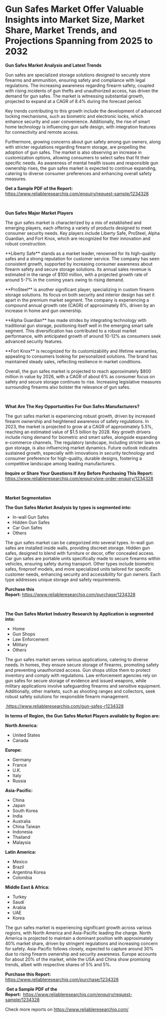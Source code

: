 <p><h1>Gun Safes Market Offer Valuable Insights into Market Size, Market Share, Market Trends, and Projections Spanning from 2025 to 2032</h1></p><p><strong>Gun Safes Market Analysis and Latest Trends</strong></p>
<p><p>Gun safes are specialized storage solutions designed to securely store firearms and ammunition, ensuring safety and compliance with legal regulations. The increasing awareness regarding firearm safety, coupled with rising incidents of gun thefts and unauthorized access, has driven the demand for gun safes. The market is witnessing substantial growth, projected to expand at a CAGR of 8.4% during the forecast period. </p><p>Key trends contributing to this growth include the development of advanced locking mechanisms, such as biometric and electronic locks, which enhance security and user convenience. Additionally, the rise of smart home technology is influencing gun safe design, with integration features for connectivity and remote access. </p><p>Furthermore, growing concerns about gun safety among gun owners, along with stricter regulations regarding firearm storage, are propelling the adoption of gun safes. The market is also observing an increase in customization options, allowing consumers to select safes that fit their specific needs. As awareness of mental health issues and responsible gun ownership rises, the gun safes market is expected to continue expanding, catering to diverse consumer preferences and enhancing overall safety measures.</p></p>
<p><strong>Get a Sample PDF of the Report:&nbsp;</strong> <a href="https://www.reliableresearchiq.com/enquiry/request-sample/1234328?utm_campaign=1082&utm_medium=2&utm_source=Github&utm_content=ia&utm_term=21022025&utm_id=gun-safes">https://www.reliableresearchiq.com/enquiry/request-sample/1234328</a></p>
<p>&nbsp;</p>
<p><strong>Gun Safes Major Market Players</strong></p>
<p><p>The gun safes market is characterized by a mix of established and emerging players, each offering a variety of products designed to meet consumer security needs. Key players include Liberty Safe, ProSteel, Alpha Guardian, and Fort Knox, which are recognized for their innovation and robust construction.</p><p>**Liberty Safe** stands as a market leader, renowned for its high-quality safes and a strong reputation for customer service. The company has seen consistent growth, supported by increasing consumer awareness about firearm safety and secure storage solutions. Its annual sales revenue is estimated in the range of $100 million, with a projected growth rate of around 5-7% in the coming years owing to rising demand.</p><p>**ProSteel** is another significant player, specializing in custom firearm storage solutions. Its focus on both security and interior design has set it apart in the premium market segment. The company is experiencing a compound annual growth rate (CAGR) of approximately 8%, driven by an increase in home and gun ownership.</p><p>**Alpha Guardian** has made strides by integrating technology with traditional gun storage, positioning itself well in the emerging smart safe segment. This diversification has contributed to a robust market performance, with anticipated growth of around 10-12% as consumers seek advanced security features.</p><p>**Fort Knox** is recognized for its customizability and lifetime warranties, appealing to consumers looking for personalized solutions. The brand has maintained steady sales, reflecting resilience in market conditions.</p><p>Overall, the gun safes market is projected to reach approximately $800 million in value by 2026, with a CAGR of about 6% as consumer focus on safety and secure storage continues to rise. Increasing legislative measures surrounding firearms also bolster the relevance of gun safes.</p></p>
<p>&nbsp;</p>
<p><strong>What Are The Key Opportunities For Gun Safes Manufacturers?</strong></p>
<p><p>The gun safes market is experiencing robust growth, driven by increased firearm ownership and heightened awareness of safety regulations. In 2023, the market is projected to grow at a CAGR of approximately 5.5%, reaching an estimated value of $1.5 billion by 2028. Key growth drivers include rising demand for biometric and smart safes, alongside expanding e-commerce channels. The regulatory landscape, including stricter laws on gun storage, is also influencing market dynamics. Future outlook indicates sustained growth, especially with innovations in security technology and consumer preference for high-quality, durable designs, fostering a competitive landscape among leading manufacturers.</p></p>
<p><strong>Inquire or Share Your Questions If Any Before Purchasing This Report:</strong> <a href="https://www.reliableresearchiq.com/enquiry/pre-order-enquiry/1234328?utm_campaign=1082&utm_medium=2&utm_source=Github&utm_content=ia&utm_term=21022025&utm_id=gun-safes">https://www.reliableresearchiq.com/enquiry/pre-order-enquiry/1234328</a></p>
<p>&nbsp;</p>
<p><strong>Market Segmentation</strong></p>
<p><strong>The Gun Safes Market Analysis by types is segmented into:</strong></p>
<p><ul><li>In-wall Gun Safes</li><li>Hidden Gun Safes</li><li>Car Gun Safes</li><li>Others</li></ul></p>
<p><p>The gun safes market can be categorized into several types. In-wall gun safes are installed inside walls, providing discreet storage. Hidden gun safes, designed to blend with furniture or decor, offer concealed access. Car gun safes are portable units specifically made to secure firearms within vehicles, ensuring safety during transport. Other types include biometric safes, fireproof models, and more specialized units tailored for specific customer needs, enhancing security and accessibility for gun owners. Each type addresses unique storage and safety requirements.</p></p>
<p><strong>Purchase this Report:&nbsp;</strong><a href="https://www.reliableresearchiq.com/purchase/1234328?utm_campaign=1082&utm_medium=2&utm_source=Github&utm_content=ia&utm_term=21022025&utm_id=gun-safes">https://www.reliableresearchiq.com/purchase/1234328</a></p>
<p>&nbsp;</p>
<p><strong>The Gun Safes Market Industry Research by Application is segmented into:</strong></p>
<p><ul><li>Home</li><li>Gun Shops</li><li>Law Enforcement</li><li>Military</li><li>Others</li></ul></p>
<p><p>The gun safes market serves various applications, catering to diverse needs. In homes, they ensure secure storage of firearms, promoting safety and preventing unauthorized access. Gun shops utilize them to protect inventory and comply with regulations. Law enforcement agencies rely on gun safes for secure storage of evidence and issued weapons, while military applications involve safeguarding firearms and sensitive equipment. Additionally, other markets, such as shooting ranges and collectors, seek robust safety solutions for responsible firearm management.</p></p>
<p><a href="https://www.reliableresearchiq.com/gun-safes-r1234328?utm_campaign=1082&utm_medium=2&utm_source=Github&utm_content=ia&utm_term=21022025&utm_id=gun-safes">&nbsp;https://www.reliableresearchiq.com/gun-safes-r1234328</a></p>
<p><strong>In terms of Region, the Gun Safes Market Players available by Region are:</strong></p>
<p>
    <p> <strong> North America: </strong>
        <ul>
            <li>United States</li>
            <li>Canada</li>
        </ul>
        </p> 
    <p> <strong> Europe: </strong>
        <ul>
            <li>Germany</li>
            <li>France</li>
            <li>U.K.</li>
            <li>Italy</li>
            <li>Russia</li>
        </ul>
        </p> 
    <p> <strong> Asia-Pacific: </strong>
        <ul>
            <li>China</li>
            <li>Japan</li>
            <li>South Korea</li>
            <li>India</li>
            <li>Australia</li>
            <li>China Taiwan</li>
            <li>Indonesia</li>
            <li>Thailand</li>
            <li>Malaysia</li>
        </ul>
        </p> 
    <p> <strong> Latin America: </strong>
        <ul>
            <li>Mexico</li>
            <li>Brazil</li>
            <li>Argentina Korea</li>
            <li>Colombia</li>
        </ul>
        </p> 
    <p> <strong> Middle East & Africa: </strong>
        <ul>
            <li>Turkey</li>
            <li>Saudi</li>
            <li>Arabia</li>
            <li>UAE</li>
            <li>Korea</li>
        </ul>
    </p>
    </p>
<p><p>The gun safes market is experiencing significant growth across various regions, with North America and Asia-Pacific leading the charge. North America is projected to maintain a dominant position with approximately 40% market share, driven by stringent regulations and increasing concern for safety. Asia-Pacific follows closely, expected to capture around 30% due to rising firearm ownership and security awareness. Europe accounts for about 20% of the market, while the USA and China show promising trends, albeit with respective shares of 5% and 5%.</p></p>
<p><strong>Purchase this Report: </strong><a href="https://www.reliableresearchiq.com/purchase/1234328?utm_campaign=1082&utm_medium=2&utm_source=Github&utm_content=ia&utm_term=21022025&utm_id=gun-safes">https://www.reliableresearchiq.com/purchase/1234328</a></p>
<p>&nbsp;<strong>Get a Sample PDF of the Report:&nbsp;&nbsp;</strong><a href="https://www.reliableresearchiq.com/enquiry/request-sample/1234328?utm_campaign=1082&utm_medium=2&utm_source=Github&utm_content=ia&utm_term=21022025&utm_id=gun-safes">https://www.reliableresearchiq.com/enquiry/request-sample/1234328</a></p>
<p><strong></strong></p>
<p>Check more reports on <a href="https://www.reliableresearchiq.com/?utm_campaign=1082&utm_medium=2&utm_source=Github&utm_content=ia&utm_term=21022025&utm_id=gun-safes">https://www.reliableresearchiq.com/</a></p>